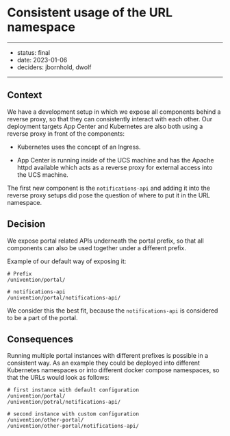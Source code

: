 # Consistent usage of the URL namespace


---

- status: final
- date: 2023-01-06
- deciders: jbornhold, dwolf

---


## Context

We have a development setup in which we expose all components behind a reverse
proxy, so that they can consistently interact with each other. Our deployment
targets App Center and Kubernetes are also both using a reverse proxy in front
of the components:

- Kubernetes uses the concept of an Ingress.

- App Center is running inside of the UCS machine and has the Apache httpd
  available which acts as a reverse proxy for external access into the UCS
  machine.

The first new component is the `notifications-api` and adding it into the
reverse proxy setups did pose the question of where to put it in the URL
namespace.


## Decision

We expose portal related APIs underneath the portal prefix, so that all
components can also be used together under a different prefix.

Example of our default way of exposing it:

```
# Prefix
/univention/portal/

# notifications-api
/univention/portal/notifications-api/
```

We consider this the best fit, because the `notifications-api` is considered to
be a part of the portal.


## Consequences

Running multiple portal instances with different prefixes is possible in a
consistent way. As an example they could be deployed into different Kubernetes
namespaces or into different docker compose namespaces, so that the URLs would
look as follows:

```
# first instance with default configuration
/univention/portal/
/univention/potral/notifications-api/

# second instance with custom configuration
/univention/other-portal/
/univention/other-portal/notifications-api/
```
